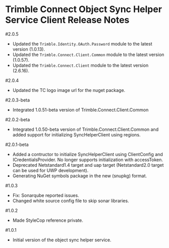 # Trimble Connect Object Sync Helper Service Client Release Notes

#2.0.5
* Updated the `Trimble.Identity.OAuth.Password` module to the latest version (1.0.13).
* Updated the `Trimble.Connect.Client.Common` module to the latest version (1.0.57).
* Updated the `Trimble.Connect.Client` module to the latest version (2.6.16).

#2.0.4
* Updated the TC logo image url for the nuget package.

#2.0.3-beta
* Integrated 1.0.51-beta version of Trimble.Connect.Client.Common

#2.0.2-beta
* Integrated 1.0.50-beta version of Trimble.Connect.Client.Common and added support for initializing SyncHelperClient using regions.

#2.0.1-beta
* Added a contructor to initialize SyncHelperClient using ClientConfig and ICredentialsProvider. No longer supports initialization with accessToken.
* Deprecated Netstandard1.4 target and uap target (Netstandard2.0 target can be used for UWP development).
* Generating NuGet symbols package in the new (snupkg) format.

#1.0.3
* Fix: Sonarqube reported issues.
* Changed white source config file to skip sonar libraries.

#1.0.2
* Made StyleCop reference private.

#1.0.1
* Initial version of the object sync helper service.
